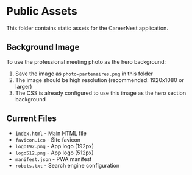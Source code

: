 # Public Assets

This folder contains static assets for the CareerNest application.

## Background Image

To use the professional meeting photo as the hero background:

1. Save the image as `photo-partenaires.png` in this folder
2. The image should be high resolution (recommended: 1920x1080 or larger)
3. The CSS is already configured to use this image as the hero section background

## Current Files

- `index.html` - Main HTML file
- `favicon.ico` - Site favicon
- `logo192.png` - App logo (192px)
- `logo512.png` - App logo (512px)
- `manifest.json` - PWA manifest
- `robots.txt` - Search engine configuration
